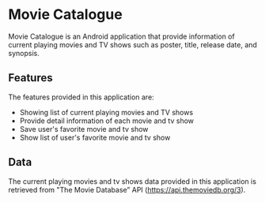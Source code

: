 # Movie Catalogue
Movie Catalogue is an Android application that provide information of current playing movies and TV shows such as poster, title, release date, and synopsis.

## Features
The features provided in this application are: 
- Showing list of current playing movies and TV shows
- Provide detail information of each movie and tv show
- Save user's favorite movie and tv show
- Show list of user's favorite movie and tv show

## Data
The current playing movies and tv shows data provided in this application is retrieved from "The Movie Database” API (https://api.themoviedb.org/3).
